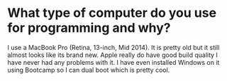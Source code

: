 # What type of computer do you use for programming and why?

I use a MacBook Pro (Retina, 13-inch, Mid 2014). It is pretty old but it still almost looks like its brand new. Apple really do have good build quality I have never had any problems with it. I have even installed Windows on it using Bootcamp so I can dual boot which is pretty cool.